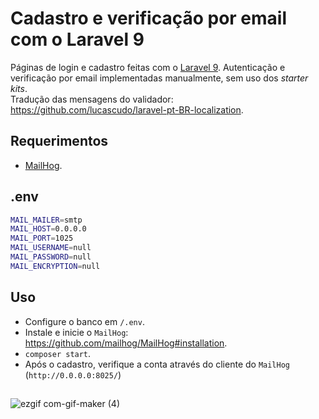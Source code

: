 # Cadastro e verificação por email com o Laravel 9
Páginas de login e cadastro feitas com o [Laravel 9](https://laravel.com/docs/9.x/releases). Autenticação e verificação por email implementadas manualmente, sem uso dos *starter kits*.<br>Tradução das mensagens do validador: https://github.com/lucascudo/laravel-pt-BR-localization.
## Requerimentos
- [MailHog](https://github.com/mailhog/MailHog#installation).
## .env
```bash
MAIL_MAILER=smtp
MAIL_HOST=0.0.0.0
MAIL_PORT=1025
MAIL_USERNAME=null
MAIL_PASSWORD=null
MAIL_ENCRYPTION=null
```
## Uso
- Configure o banco em `/.env`.
- Instale e inicie o `MailHog`: https://github.com/mailhog/MailHog#installation.
- `composer start`.
- Após o cadastro, verifique a conta através do cliente do `MailHog` (`http://0.0.0.0:8025/`)
##
![ezgif com-gif-maker (4)](https://user-images.githubusercontent.com/97701096/215248149-3a08e647-0201-4b12-b390-bb4bffa999a2.gif)
